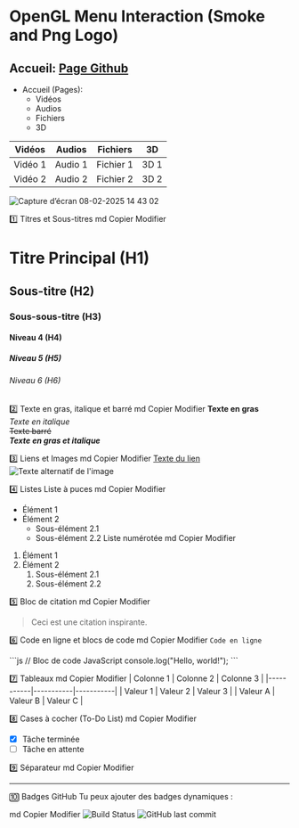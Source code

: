 # OpenGL Menu Interaction (Smoke and Png Logo)

## Accueil: [Page Github](https://mes-site-web.github.io/OpenGL_Menu_Interaction_01/)

- Accueil (Pages):
  - Vidéos
  - Audios
  - Fichiers
  - 3D

| Vidéos | Audios | Fichiers | 3D |
|-----------|-----------|-----------|-----------|
| Vidéo 1 | Audio 1 | Fichier 1 | 3D 1 |
| Vidéo 2 | Audio 2 | Fichier 2 | 3D 2 |


![Capture d’écran 08-02-2025 14 43 02](https://github.com/user-attachments/assets/6e59f583-5158-47bb-a0d8-d704209e7938)

<!-- INFOS  -->

1️⃣ Titres et Sous-titres
md
Copier
Modifier

# Titre Principal (H1)

## Sous-titre (H2)

### Sous-sous-titre (H3)

#### Niveau 4 (H4)

##### Niveau 5 (H5)

###### Niveau 6 (H6)

2️⃣ Texte en gras, italique et barré
md
Copier
Modifier
**Texte en gras**  
_Texte en italique_  
~~Texte barré~~  
**_Texte en gras et italique_**

3️⃣ Liens et Images
md
Copier
Modifier
[Texte du lien](https://example.com)  
![Texte alternatif de l'image](https://example.com/image.png)

4️⃣ Listes
Liste à puces
md
Copier
Modifier

- Élément 1
- Élément 2
  - Sous-élément 2.1
  - Sous-élément 2.2
    Liste numérotée
    md
    Copier
    Modifier

1. Élément 1
2. Élément 2
   1. Sous-élément 2.1
   2. Sous-élément 2.2

5️⃣ Bloc de citation
md
Copier
Modifier

> Ceci est une citation inspirante.

6️⃣ Code en ligne et blocs de code
md
Copier
Modifier
`Code en ligne`

\```js
// Bloc de code JavaScript
console.log("Hello, world!");
\```

7️⃣ Tableaux
md
Copier
Modifier
| Colonne 1 | Colonne 2 | Colonne 3 |
|-----------|-----------|-----------|
| Valeur 1 | Valeur 2 | Valeur 3 |
| Valeur A | Valeur B | Valeur C |

8️⃣ Cases à cocher (To-Do List)
md
Copier
Modifier

- [x] Tâche terminée
- [ ] Tâche en attente

9️⃣ Séparateur
md
Copier
Modifier

---

🔟 Badges GitHub
Tu peux ajouter des badges dynamiques :

md
Copier
Modifier
![Build Status](https://img.shields.io/badge/status-active-green.svg)
![GitHub last commit](https://img.shields.io/github/last-commit/USER/REPO)
